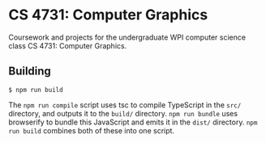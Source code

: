 # CS 4731: Computer Graphics

Coursework and projects for the undergraduate WPI computer science class CS
4731: Computer Graphics.

## Building

```
$ npm run build
```

The `npm run compile` script uses tsc to compile TypeScript in the `src/`
directory, and outputs it to the `build/` directory. `npm run bundle` uses
browserify to bundle this JavaScript and emits it in the `dist/` directory.
`npm run build` combines both of these into one script.
